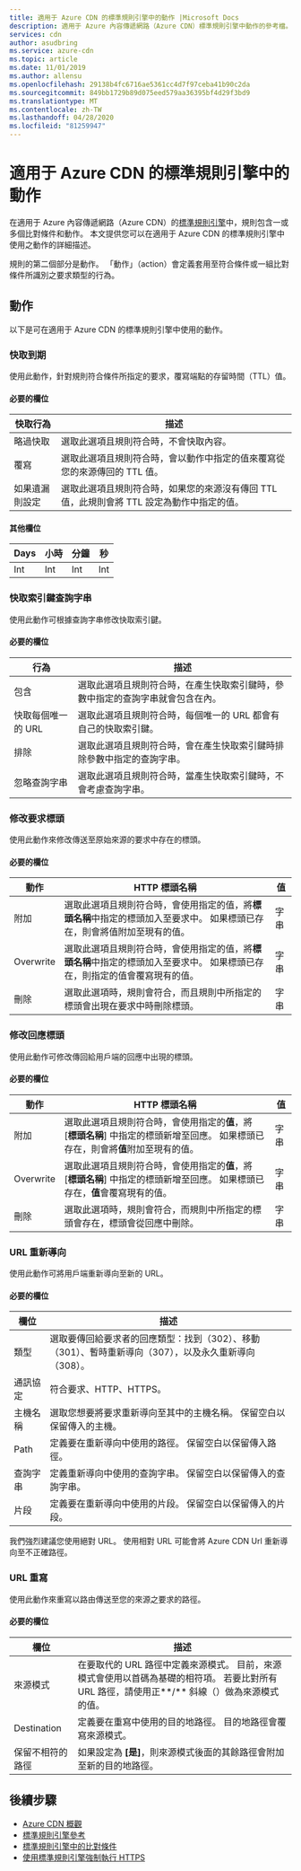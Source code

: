 ```yaml
---
title: 適用于 Azure CDN 的標準規則引擎中的動作 |Microsoft Docs
description: 適用于 Azure 內容傳遞網路（Azure CDN）標準規則引擎中動作的參考檔。
services: cdn
author: asudbring
ms.service: azure-cdn
ms.topic: article
ms.date: 11/01/2019
ms.author: allensu
ms.openlocfilehash: 29138b4fc6716ae5361cc4d7f97ceba41b90c2da
ms.sourcegitcommit: 849bb1729b89d075eed579aa36395bf4d29f3bd9
ms.translationtype: MT
ms.contentlocale: zh-TW
ms.lasthandoff: 04/28/2020
ms.locfileid: "81259947"
---
```

# <a name="actions-in-the-standard-rules-engine-for-azure-cdn"></a>適用于 Azure CDN 的標準規則引擎中的動作

在適用于 Azure 內容傳遞網路（Azure CDN）的[標準規則引擎](cdn-standard-rules-engine.md)中，規則包含一或多個比對條件和動作。 本文提供您可以在適用于 Azure CDN 的標準規則引擎中使用之動作的詳細描述。

規則的第二個部分是動作。 「動作」（action）會定義套用至符合條件或一組比對條件所識別之要求類型的行為。

## <a name="actions"></a>動作

以下是可在適用于 Azure CDN 的標準規則引擎中使用的動作。 

### <a name="cache-expiration"></a>快取到期

使用此動作，針對規則符合條件所指定的要求，覆寫端點的存留時間（TTL）值。

#### <a name="required-fields"></a>必要的欄位

快取行為 |  描述              
---------------|----------------
略過快取 | 選取此選項且規則符合時，不會快取內容。
覆寫 | 選取此選項且規則符合時，會以動作中指定的值來覆寫從您的來源傳回的 TTL 值。
如果遺漏則設定 | 選取此選項且規則符合時，如果您的來源沒有傳回 TTL 值，此規則會將 TTL 設定為動作中指定的值。

#### <a name="additional-fields"></a>其他欄位

Days | 小時 | 分鐘 | 秒
-----|-------|---------|--------
Int | Int | Int | Int 

### <a name="cache-key-query-string"></a>快取索引鍵查詢字串

使用此動作可根據查詢字串修改快取索引鍵。

#### <a name="required-fields"></a>必要的欄位

行為 | 描述
---------|------------
包含 | 選取此選項且規則符合時，在產生快取索引鍵時，參數中指定的查詢字串就會包含在內。 
快取每個唯一的 URL | 選取此選項且規則符合時，每個唯一的 URL 都會有自己的快取索引鍵。 
排除 | 選取此選項且規則符合時，會在產生快取索引鍵時排除參數中指定的查詢字串。
忽略查詢字串 | 選取此選項且規則符合時，當產生快取索引鍵時，不會考慮查詢字串。 

### <a name="modify-request-header"></a>修改要求標頭

使用此動作來修改傳送至原始來源的要求中存在的標頭。

#### <a name="required-fields"></a>必要的欄位

動作 | HTTP 標頭名稱 | 值
-------|------------------|------
附加 | 選取此選項且規則符合時，會使用指定的值，將**標頭名稱**中指定的標頭加入至要求中。 如果標頭已存在，則會將值附加至現有的值。 | 字串
Overwrite | 選取此選項且規則符合時，會使用指定的值，將**標頭名稱**中指定的標頭加入至要求中。 如果標頭已存在，則指定的值會覆寫現有的值。 | 字串
刪除 | 選取此選項時，規則會符合，而且規則中所指定的標頭會出現在要求中時刪除標頭。 | 字串

### <a name="modify-response-header"></a>修改回應標頭

使用此動作可修改傳回給用戶端的回應中出現的標頭。

#### <a name="required-fields"></a>必要的欄位

動作 | HTTP 標頭名稱 | 值
-------|------------------|------
附加 | 選取此選項且規則符合時，會使用指定的**值**，將 [**標頭名稱**] 中指定的標頭新增至回應。 如果標頭已存在，則會將**值**附加至現有的值。 | 字串
Overwrite | 選取此選項且規則符合時，會使用指定的**值**，將 [**標頭名稱**] 中指定的標頭新增至回應。 如果標頭已存在，**值**會覆寫現有的值。 | 字串
刪除 | 選取此選項時，規則會符合，而規則中所指定的標頭會存在，標頭會從回應中刪除。 | 字串

### <a name="url-redirect"></a>URL 重新導向

使用此動作可將用戶端重新導向至新的 URL。 

#### <a name="required-fields"></a>必要的欄位

欄位 | 描述 
------|------------
類型 | 選取要傳回給要求者的回應類型：找到（302）、移動（301）、暫時重新導向（307），以及永久重新導向（308）。
通訊協定 | 符合要求、HTTP、HTTPS。
主機名稱 | 選取您想要將要求重新導向至其中的主機名稱。 保留空白以保留傳入的主機。
Path | 定義要在重新導向中使用的路徑。 保留空白以保留傳入路徑。  
查詢字串 | 定義重新導向中使用的查詢字串。 保留空白以保留傳入的查詢字串。 
片段 | 定義要在重新導向中使用的片段。 保留空白以保留傳入的片段。 

我們強烈建議您使用絕對 URL。 使用相對 URL 可能會將 Azure CDN Url 重新導向至不正確路徑。 

### <a name="url-rewrite"></a>URL 重寫

使用此動作來重寫以路由傳送至您的來源之要求的路徑。

#### <a name="required-fields"></a>必要的欄位

欄位 | 描述 
------|------------
來源模式 | 在要取代的 URL 路徑中定義來源模式。 目前，來源模式會使用以首碼為基礎的相符項。 若要比對所有 URL 路徑，請使用正**/** 斜線（）做為來源模式的值。
Destination | 定義要在重寫中使用的目的地路徑。 目的地路徑會覆寫來源模式。
保留不相符的路徑 | 如果設定為 **[是]**，則來源模式後面的其餘路徑會附加至新的目的地路徑。 

## <a name="next-steps"></a>後續步驟

- [Azure CDN 概觀](cdn-overview.md)
- [標準規則引擎參考](cdn-standard-rules-engine-reference.md)
- [標準規則引擎中的比對條件](cdn-standard-rules-engine-match-conditions.md)
- [使用標準規則引擎強制執行 HTTPS](cdn-standard-rules-engine.md)
